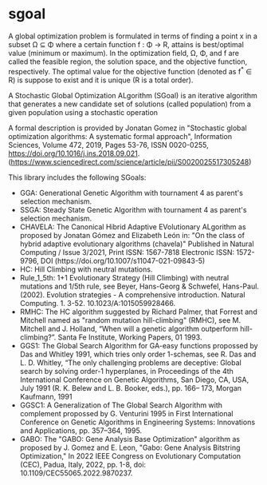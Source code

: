 # sgoal
A global optimization problem is formulated in terms of finding a point x in a subset Ω ⊆ Φ where a certain function f : Φ → R, attains is best/optimal value (minimum or maximum). In the optimization field, Ω, Φ, and f are called the feasible region, the solution space, and the objective function, respectively. The optimal value for the objective function (denoted as f<sup>*</sup> ∈ R) is
suppose to exist and it is unique (R is a total order).

A Stochastic Global Optimization ALgorithm (SGoal) is an iterative algorithm that generates a new candidate set of solutions (called population) from a given population using a stochastic operation 

A formal description is provided by Jonatan Gomez in "Stochastic global optimization algorithms: A systematic formal approach", Information Sciences, Volume 472, 2019, Pages 53-76, ISSN 0020-0255, https://doi.org/10.1016/j.ins.2018.09.021. (https://www.sciencedirect.com/science/article/pii/S0020025517305248)

This library includes the following SGoals:
<ul>
  <li>GGA: Generational Genetic Algorithm with tournament 4 as parent's selection mechanism.</li>
  <li>SSGA: Steady State Genetic Algorithm with tournament 4 as parent's selection mechanism.</li>
  <li>CHAVELA: The Canonical Hibrid Adaptive EVolutionary ALgorithm as proposed by Jonatan Gómez and Elizabeth León in: "On the class of hybrid adaptive evolutionary algorithms (chavela)" Published in Natural Computing / Issue 3/2021, Print ISSN: 1567-7818 Electronic ISSN: 1572-9796, DOI (https://doi.org/10.1007/s11047-021-09843-5)</li>
  <li>HC: Hill Climbing with neutral mutations.</li>
  <li>Rule_1_5th: 1+1 Evolutionary Strategy (Hill Climbing) with neutral mutations and 1/5th rule, see Beyer, Hans-Georg & Schwefel, Hans-Paul. (2002). Evolution strategies - A comprehensive introduction. Natural Computing. 1. 3-52. 10.1023/A:1015059928466.</li>
  <li>RMHC: The HC algorithm suggested by Richard Palmer, that Forrest and Mitchell named as "random mutation hill-climbing" (RMHC), see M. Mitchell and J. Holland, “When will a genetic algorithm outperform hill-climbing?”. Santa Fe Institute, Working Papers, 01 1993.</li>
  <li>GGS1: The Global Search Algorithm for GA-easy functions propossed by Das and Whitley 1991, which tries only order 1-schemas, see R. Das and L. D. Whitley, “The only challenging problems are deceptive: Global search by solving order-1 hyperplanes, in Proceedings of the 4th International Conference on Genetic Algorithms, San Diego, CA, USA, July 1991 (R. K. Belew and L. B. Booker, eds.), pp. 166– 173, Morgan Kaufmann, 1991</li>
  <li>GGSC1: A Generalization of The Global Search Algorithm with complement propossed by G. Venturini 1995 in First International Conference on Genetic Algorithms in Engineering Systems: Innovations and Applications, pp. 357–364, 1995.</li>
  <li>GABO: The "GABO: Gene Analysis Base Optimization" algorithm as proposed by J. Gomez and E. Leon, "Gabo: Gene Analysis Bitstring Optimization," In 2022 IEEE Congress on Evolutionary Computation (CEC), Padua, Italy, 2022, pp. 1-8, doi: 10.1109/CEC55065.2022.9870237.</li>
</ul>
